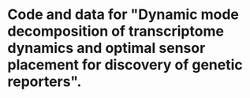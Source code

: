 # Code and data for "Dynamic mode decomposition of transcriptome dynamics and optimal sensor placement for discovery of genetic reporters".
